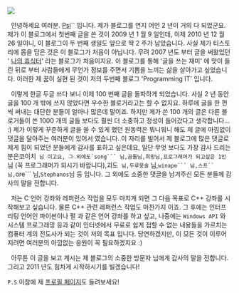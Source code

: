 


![](http://img1.daumcdn.net/thumb/R1920x0/?fname=http%3A%2F%2Fcfile3.uf.tistory.com%2Fimage%2F16014D4D4D1612C924A4BB)

  안녕하세요 여러분. [Psi](http://itguru.tistory.com/notice/107)`` 입니다. 제가 블로그를 연지 어언 2 년이 거의 다 되었군요. 제가 이 블로그에서 첫번째 글을 쓴 것이 2009 년 1 월 9 일인데, 이제 2010 년 12 월 26 일이니, 이 블로그이 두 번째 생일도 앞으로 딱 2 주가 남았습니다. 사실 제가 티스토리에 몸을 담은 것은 이 블로그가 처음이 아닙니다. 무려 2007 년도 부터 글을 써왔었던 ' [나의 휴식터](http://kevin0960.tistory.com/)' 라는 블로그가 처음이지요. 이 블로그를 통해 '글을 쓰는 재미' 에 맛이 들린 뒤로 부터 사람들에게 무언가 정보를 주면서 기쁨을 느끼는 삶을 살아가고 싶었습니다. 이러한 제 꿈이 실현 된 것이 저의 두번째 블로그 'Programming IT' 입니다.

  이렇게 한글 두글 쓰다 보니 이제 100 번째 글을 돌파하게 되었습니다. 사실 2 년 동안 글을 100 개 밖에 쓰지 않았다면 우수한 블로거라고는 할 수 없지요. 하루에 글을 한 편씩 써내는 대단한 분들이 얼마나 많은데 말이죠. 하지만 제가 쓴 100 개의 글은 다른 블로거들이 쓴 1000 개의 글들 보다도 훨씬 더 소중하고 정성이 들어갔다고 생각합니다... :) 제가 이렇게 꾸준하게 글을 쓸 수 있게 했던 원동력은 뭐니뭐니 해도 제 글에 아낌없이 댓글을 달아주는 여러분이 있어서 였습니다. 이 자리를 빌어서 제 블로그에 많은 댓글로 제게 힘이 되었던 분들에게 감사를 표하고 싶은데요, 일단 무엇 보다도 가장 감사 드리는 분은코이치`` 님 이고요, 그 외에도`song``` 님,곰돌님,희망님,프로그래머가 되고싶은 1인`` 님 (꼭 프로그래머가 되시기 바랍니다),괴도`` 님,두루뭉술`` 님,`winape``` 님,스프`` 님,`ore``` 님,`Stephanos`님 등 입니다. 그 외에도 소중한 댓글을 남겨주신 모든 분들께 감사의 말을 전합니다.

  저는 C 언어 강좌와 레퍼런스 작업을 모두 마치게 되면 그 다음 목표로 C++ 강좌를 시작해보고 싶습니다. 물론 C++ 관련 레퍼런스 작업도 마찬가지 이죠. 그 후에는 인터프리팅 언어인 파이썬이나 펄 과 같은 언어 강좌를 하고 싶고, 나중에는 `Windows API` 와 시스템 프로그래밍 등과 같이 인터넷에서 무료로 쉽게 접할 수 없는 내용들을 가르치는 컴퓨터 계의 전도사가 되는 것이 저의 목표 입니다. 당연하겠지만, 이 모든 것이 이루어지려면 여러분의 아낌없는 응원이 꼭 필요하겠지요 :)

  아무튼 이 글을 보고 계시는 제 블로그의 소중한 방문자 님에게 감사의 말을 전합니다. 그리고 2011 년도 힘차게 시작하시기를 빌겠습니다!

`P.S` 이참에 제 [프로필 페이지](http://itguru.tistory.com/notice/107)도 들려보세요!





